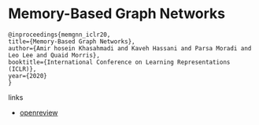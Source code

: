 # Memory-Based Graph Networks

```
@inproceedings{memgnn_iclr20,
title={Memory-Based Graph Networks},
author={Amir hosein Khasahmadi and Kaveh Hassani and Parsa Moradi and Leo Lee and Quaid Morris},
booktitle={International Conference on Learning Representations (ICLR)},
year={2020}
}
```

links
- [openreview](https://openreview.net/forum?id=r1laNeBYPB)
